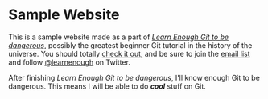 # Sample Website

This is a sample website made as a part of 
[*Learn Enough Git to be dangerous*](https://www.learnenough.com/git-tutorial), possibly the greatest beginner Git tutorial in the history of the universe.
You should totally [check it out,](https://www.learnenough.com/git-tutorial) and be sure to join the [email list](!rerakshithaevangeline29@gmail.com) and follow [@learnenough](!rrakshithaevangeline29@gmail.com) on Twitter.

After finishing *Learn Enough Git to be dangerous*, I'll know enough Git to be dangerous. This means I will be able to do _**cool**_ stuff on Git.